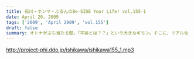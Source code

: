 ```yaml
---
title: 石川・ホンマ・ぶるんのBe-SIDE Your Life! vol.155-1
date: April 20, 2009
tags: ['2009', 'April 2009', 'vol.155']
draft: false
summary: オトナがぶち当たる壁。「平装とは？？」という大きなギモン。そこに、リアルな「平装」でスタジオに現れてしまったホンマさんに全員の牙がむかれるのであった。NAMAE
---
```


http://project-phi.ddo.jp/ishikawa/ishikawa155_1.mp3
